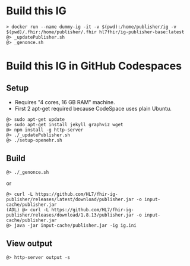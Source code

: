 # Build this IG

```
> docker run --name dummy-ig -it -v $(pwd):/home/publisher/ig -v $(pwd)/.fhir:/home/publisher/.fhir hl7fhir/ig-publisher-base:latest
@> _updatePublisher.sh
@> _genonce.sh
```

# Build this IG in GitHub Codespaces

## Setup

* Requires "4 cores, 16 GB RAM" machine.
* First 2 apt-get required because CodeSpace uses plain Ubuntu.

```
@> sudo apt-get update
@> sudo apt-get install jekyll graphviz wget
@> npm install -g http-server
@> ./_updatePublisher.sh
@> ./setup-openehr.sh
```

## Build

```
@> ./_genonce.sh
```
or
```
@> curl -L https://github.com/HL7/fhir-ig-publisher/releases/latest/download/publisher.jar -o input-cache/publisher.jar
(ADL) @> curl -L https://github.com/HL7/fhir-ig-publisher/releases/download/1.8.13/publisher.jar -o input-cache/publisher.jar
@> java -jar input-cache/publisher.jar -ig ig.ini
```

## View output

```
@> http-server output -s
```
